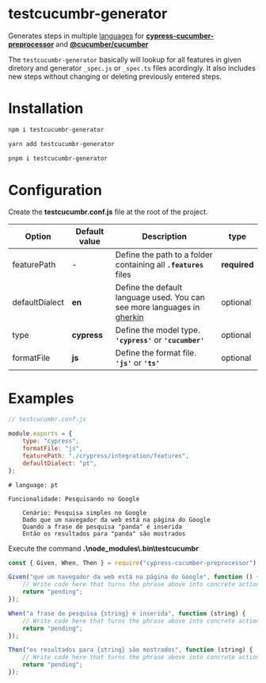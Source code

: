 # testcucumbr-generator


Generates steps in multiple [languages](https://cucumber.io/docs/gherkin/languages/) for **[cypress-cucumber-preprocessor](https://github.com/TheBrainFamily/cypress-cucumber-preprocessor/blob/master/README.md)** and **[@cucumber/cucumber](https://github.com/cucumber/cucumber-js/blob/master/README.md)**

The `testcucumbr-generator` basically will lookup for all features in given diretory and generator `_spec.js` or `_spec.ts` files acordingly. 
It also includes new steps without changing or deleting previously entered steps.



# Installation

```bash
npm i testcucumbr-generator

yarn add testcucumbr-generator

pnpm i testcucumbr-generator
```

# Configuration

Create the **testcucumbr.conf.js** file at the root of the project.

| Option         | Default value | Description                                                                                                              | type     |
| -------------- | ------------- | ------------------------------------------------------------------------------------------------------------------------ | -------- |
| featurePath    | -             | Define the path to a folder containing all **`.features`** files                                                         | **required** |
| defaultDialect | **en**        | Define the default language used. You can see more languages ​​in [gherkin](https://cucumber.io/docs/gherkin/languages/) | optional |
| type           | **cypress**   | Define the model type. **`'cypress'`** or **`'cucumber'`**                                                                   | optional |
| formatFile     | **js**        | Define the format file. **`'js'`** or **`'ts'`**                                                                             | optional |

# Examples

```javascript
// testcucumbr.conf.js

module.exports = {
    type: "cypress",
    formatFile: "js",
    featurePath: "./crypress/integration/features",
    defaultDialect: "pt",
};
```

```gherkin
# language: pt

Funcionalidade: Pesquisando no Google

    Cenário: Pesquisa simples no Google
    Dado que um navegador da web está na página do Google
    Quando a frase de pesquisa "panda" é inserida
    Então os resultados para "panda" são mostrados
```

Execute the command
**.\node_modules\\.bin\testcucumbr**

```javascript
const { Given, When, Then } = require("cypress-cucumber-preprocessor");

Given("que um navegador da web está na página do Google", function () {
    // Write code here that turns the phrase above into concrete actions
    return "pending";
});

When("a frase de pesquisa {string} é inserida", function (string) {
    // Write code here that turns the phrase above into concrete actions
    return "pending";
});

Then("os resultados para {string} são mostrados", function (string) {
    // Write code here that turns the phrase above into concrete actions
    return "pending";
});
```
